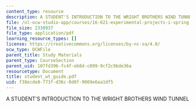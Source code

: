 ```yaml
---
content_type: resource
description: A STUDENT'S INTRODUCTION TO THE WRIGHT BROTHERS WIND TUNNEL
file: /ol-ocw-studio-app/courses/16-621-experimental-projects-i-spring-2003/f38ecde8773fd36c0d8f9069e6aa1df5_student_wt_guide.pdf
file_size: 2330937
file_type: application/pdf
learning_resource_types: []
license: https://creativecommons.org/licenses/by-nc-sa/4.0/
ocw_type: OCWFile
parent_title: Study Materials
parent_type: CourseSection
parent_uid: 107fd396-fc4f-eb8d-c099-9cf2c9bde36a
resourcetype: Document
title: student_wt_guide.pdf
uid: f38ecde8-773f-d36c-0d8f-9069e6aa1df5
---
```

A STUDENT'S INTRODUCTION TO THE WRIGHT BROTHERS WIND TUNNEL